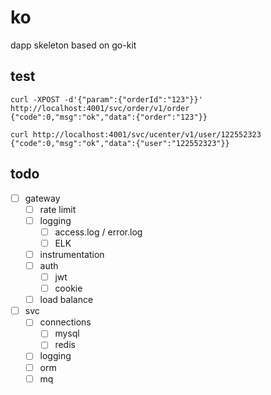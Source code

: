# ko

dapp skeleton based on go-kit

## test

```
curl -XPOST -d'{"param":{"orderId":"123"}}' http://localhost:4001/svc/order/v1/order
{"code":0,"msg":"ok","data":{"order":"123"}}

curl http://localhost:4001/svc/ucenter/v1/user/122552323
{"code":0,"msg":"ok","data":{"user":"122552323"}}
```

## todo

- [ ] gateway
    - [ ] rate limit
    - [ ] logging
        - [ ] access.log / error.log
        - [ ] ELK
    - [ ] instrumentation
    - [ ] auth
        - [ ] jwt
        - [ ] cookie
    - [ ] load balance
- [ ] svc 
    - [ ] connections
        - [ ] mysql
        - [ ] redis
    - [ ] logging
    - [ ] orm
    - [ ] mq